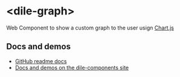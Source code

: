 # \<dile-graph>

Web Component to show a custom graph to the user usign [Chart.js](https://www.chartjs.org/)

## Docs and demos

- [GitHub readme docs](https://github.com/Polydile/dile-components/blob/master/site/pages/components/dile-graph.rocket.md)
- [Docs and demos on the dile-components site](https://dile-components.polydile.com/components/dile-graph/)